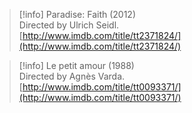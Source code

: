 > [!info] Paradise: Faith (2012)  
> Directed by Ulrich Seidl.  
> [http://www.imdb.com/title/tt2371824/](http://www.imdb.com/title/tt2371824/)  

> [!info] Le petit amour (1988)  
> Directed by Agnès Varda.  
> [http://www.imdb.com/title/tt0093371/](http://www.imdb.com/title/tt0093371/)